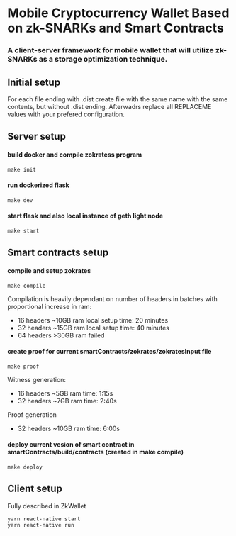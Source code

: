 # Mobile Cryptocurrency Wallet Based on zk-SNARKs and Smart Contracts

### A client-server framework for mobile wallet that will utilize zk-SNARKs as a storage optimization technique.

## Initial setup
For each file ending with .dist create file with the same name with the same contents, but without .dist ending. Afterwadrs replace all REPLACEME values with your prefered configuration.

## Server setup
#### build docker and compile zokratess program
    make init
#### run dockerized flask
    make dev
#### start flask and also local instance of geth light node
    make start

## Smart contracts setup
#### compile and setup zokrates
    make compile

Compilation is heavily dependant on number of headers in batches with proportional increase in ram:
- 16 headers ~10GB ram local setup time: 20 minutes
- 32 headers ~15GB ram local setup time: 40 minutes
- 64 headers >30GB ram failed

#### create proof for current smartContracts/zokrates/zokratesInput file
    make proof

Witness generation:
- 16 headers ~5GB ram time: 1:15s
- 32 headers ~7GB ram time: 2:40s

Proof generation
- 32 headers ~10GB ram time: 6:00s


#### deploy current vesion of smart contract in smartContracts/build/contracts (created in make compile)
    make deploy 

## Client setup
  Fully described in ZkWallet
  
    yarn react-native start
    yarn react-native run

